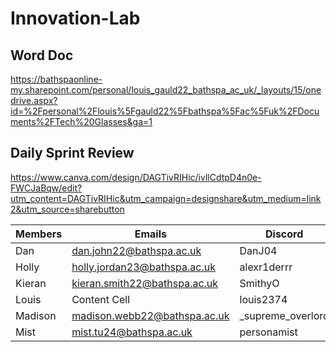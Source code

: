 # Innovation-Lab

## Word Doc
https://bathspaonline-my.sharepoint.com/personal/louis_gauld22_bathspa_ac_uk/_layouts/15/onedrive.aspx?id=%2Fpersonal%2Flouis%5Fgauld22%5Fbathspa%5Fac%5Fuk%2FDocuments%2FTech%20Glasses&ga=1


## Daily Sprint Review
https://www.canva.com/design/DAGTivRIHic/ivllCdtpD4n0e-FWCJaBqw/edit?utm_content=DAGTivRIHic&utm_campaign=designshare&utm_medium=link2&utm_source=sharebutton


|    Members    |    Emails     |    Discord     |
| ------------- | ------------- | ------------- |
| Dan  | dan.john22@bathspa.ac.uk  | DanJ04 |
| Holly  | holly.jordan23@bathspa.ac.uk  | alexr1derrr
| Kieran  | kieran.smith22@bathspa.ac.uk  |SmithyO|
| Louis | Content Cell  | louis2374 |
| Madison  | madison.webb22@bathspa.ac.uk  |_supreme_overlord|
| Mist  | mist.tu24@bathspa.ac.uk  | personamist |
